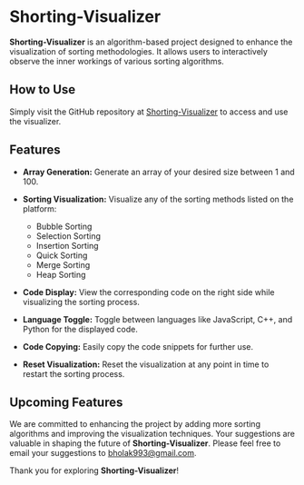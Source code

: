 # Shorting-Visualizer

**Shorting-Visualizer** is an algorithm-based project designed to enhance the visualization of sorting methodologies. It allows users to interactively observe the inner workings of various sorting algorithms.

## How to Use

Simply visit the GitHub repository at [Shorting-Visualizer](https://github.com/Bhola-kumar/Shorting-Visualizer) to access and use the visualizer.

## Features

- **Array Generation:**
  Generate an array of your desired size between 1 and 100.

- **Sorting Visualization:**
  Visualize any of the sorting methods listed on the platform:
   - Bubble Sorting
   - Selection Sorting
   - Insertion Sorting
   - Quick Sorting
   - Merge Sorting
   - Heap Sorting

- **Code Display:**
  View the corresponding code on the right side while visualizing the sorting process.

- **Language Toggle:**
  Toggle between languages like JavaScript, C++, and Python for the displayed code.

- **Code Copying:**
  Easily copy the code snippets for further use.

- **Reset Visualization:**
  Reset the visualization at any point in time to restart the sorting process.

## Upcoming Features

We are committed to enhancing the project by adding more sorting algorithms and improving the visualization techniques. Your suggestions are valuable in shaping the future of **Shorting-Visualizer**. Please feel free to email your suggestions to bholak993@gmail.com.

Thank you for exploring **Shorting-Visualizer**!
